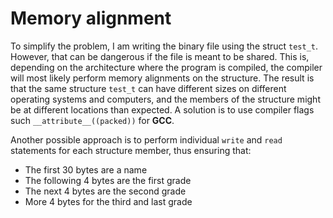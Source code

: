 # Memory alignment

To simplify the problem, I am writing the binary file using the struct `test_t`. However, that can be dangerous if the file is meant to be shared. This is, depending on the architecture where the program is compiled, the compiler will most likely perform memory alignments on the structure. The result is that the same structure `test_t` can have different sizes on different operating systems and computers, and the members of the structure might be at different locations than expected. A solution is to use compiler flags such `__attribute__((packed))` for **GCC**.

Another possible approach is to perform individual `write` and `read` statements for each structure member, thus ensuring that:
- The first 30 bytes are a name
- The following 4 bytes are the first grade
- The next 4 bytes are the second grade
- More 4 bytes for the third and last grade
